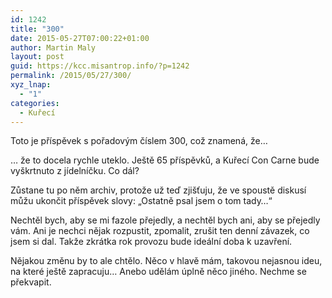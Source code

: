 ```yaml
---
id: 1242
title: "300"
date: 2015-05-27T07:00:22+01:00
author: Martin Maly
layout: post
guid: https://kcc.misantrop.info/?p=1242
permalink: /2015/05/27/300/
xyz_lnap:
  - "1"
categories:
  - Kuřecí
---
```

Toto je příspěvek s pořadovým číslem 300, což znamená, že&#8230;

&#8230; že to docela rychle uteklo. Ještě 65 příspěvků, a Kuřecí Con Carne bude vyškrtnuto z jídelníčku. Co dál?

Zůstane tu po něm archiv, protože už teď zjišťuju, že ve spoustě diskusí můžu ukončit příspěvek slovy: &#8222;Ostatně psal jsem o tom tady&#8230;&#8220;

Nechtěl bych, aby se mi fazole přejedly, a nechtěl bych ani, aby se přejedly vám. Ani je nechci nějak rozpustit, zpomalit, zrušit ten denní závazek, co jsem si dal. Takže zkrátka rok provozu bude ideální doba k uzavření.

Nějakou změnu by to ale chtělo. Něco v hlavě mám, takovou nejasnou ideu, na které ještě zapracuju&#8230; Anebo udělám úplně něco jiného. Nechme se překvapit.